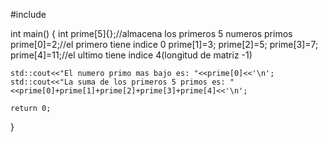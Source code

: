 #include <iostream>

int main()
{
    int prime[5]{};//almacena los primeros 5 numeros primos
    prime[0]=2;//el primero tiene indice 0
    prime[1]=3;
    prime[2]=5;
    prime[3]=7;
    prime[4]=11;//el ultimo tiene indice 4(longitud de matriz -1)

    std::cout<<"El numero primo mas bajo es: "<<prime[0]<<'\n';
    std::cout<<"La suma de los primeros 5 primos es: "<<prime[0]+prime[1]+prime[2]+prime[3]+prime[4]<<'\n';

    return 0;
}

